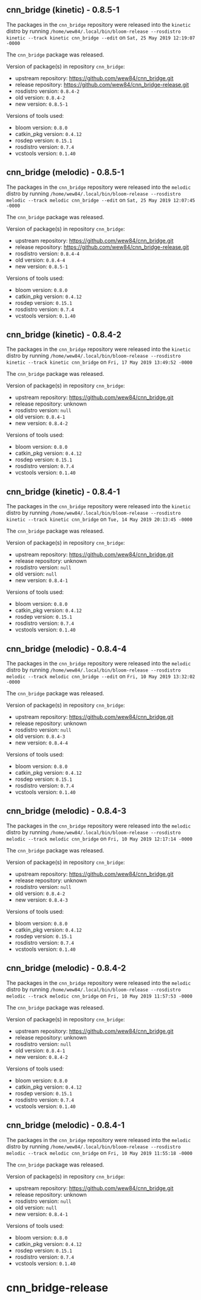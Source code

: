 ## cnn_bridge (kinetic) - 0.8.5-1

The packages in the `cnn_bridge` repository were released into the `kinetic` distro by running `/home/wew84/.local/bin/bloom-release --rosdistro kinetic --track kinetic cnn_bridge --edit` on `Sat, 25 May 2019 12:19:07 -0000`

The `cnn_bridge` package was released.

Version of package(s) in repository `cnn_bridge`:

- upstream repository: https://github.com/wew84/cnn_bridge.git
- release repository: https://github.com/wew84/cnn_bridge-release.git
- rosdistro version: `0.8.4-2`
- old version: `0.8.4-2`
- new version: `0.8.5-1`

Versions of tools used:

- bloom version: `0.8.0`
- catkin_pkg version: `0.4.12`
- rosdep version: `0.15.1`
- rosdistro version: `0.7.4`
- vcstools version: `0.1.40`


## cnn_bridge (melodic) - 0.8.5-1

The packages in the `cnn_bridge` repository were released into the `melodic` distro by running `/home/wew84/.local/bin/bloom-release --rosdistro melodic --track melodic cnn_bridge --edit` on `Sat, 25 May 2019 12:07:45 -0000`

The `cnn_bridge` package was released.

Version of package(s) in repository `cnn_bridge`:

- upstream repository: https://github.com/wew84/cnn_bridge.git
- release repository: https://github.com/wew84/cnn_bridge-release.git
- rosdistro version: `0.8.4-4`
- old version: `0.8.4-4`
- new version: `0.8.5-1`

Versions of tools used:

- bloom version: `0.8.0`
- catkin_pkg version: `0.4.12`
- rosdep version: `0.15.1`
- rosdistro version: `0.7.4`
- vcstools version: `0.1.40`


## cnn_bridge (kinetic) - 0.8.4-2

The packages in the `cnn_bridge` repository were released into the `kinetic` distro by running `/home/wew84/.local/bin/bloom-release --rosdistro kinetic --track kinetic cnn_bridge` on `Fri, 17 May 2019 13:49:52 -0000`

The `cnn_bridge` package was released.

Version of package(s) in repository `cnn_bridge`:

- upstream repository: https://github.com/wew84/cnn_bridge.git
- release repository: unknown
- rosdistro version: `null`
- old version: `0.8.4-1`
- new version: `0.8.4-2`

Versions of tools used:

- bloom version: `0.8.0`
- catkin_pkg version: `0.4.12`
- rosdep version: `0.15.1`
- rosdistro version: `0.7.4`
- vcstools version: `0.1.40`


## cnn_bridge (kinetic) - 0.8.4-1

The packages in the `cnn_bridge` repository were released into the `kinetic` distro by running `/home/wew84/.local/bin/bloom-release --rosdistro kinetic --track kinetic cnn_bridge` on `Tue, 14 May 2019 20:13:45 -0000`

The `cnn_bridge` package was released.

Version of package(s) in repository `cnn_bridge`:

- upstream repository: https://github.com/wew84/cnn_bridge.git
- release repository: unknown
- rosdistro version: `null`
- old version: `null`
- new version: `0.8.4-1`

Versions of tools used:

- bloom version: `0.8.0`
- catkin_pkg version: `0.4.12`
- rosdep version: `0.15.1`
- rosdistro version: `0.7.4`
- vcstools version: `0.1.40`


## cnn_bridge (melodic) - 0.8.4-4

The packages in the `cnn_bridge` repository were released into the `melodic` distro by running `/home/wew84/.local/bin/bloom-release --rosdistro melodic --track melodic cnn_bridge --edit` on `Fri, 10 May 2019 13:32:02 -0000`

The `cnn_bridge` package was released.

Version of package(s) in repository `cnn_bridge`:

- upstream repository: https://github.com/wew84/cnn_bridge.git
- release repository: unknown
- rosdistro version: `null`
- old version: `0.8.4-3`
- new version: `0.8.4-4`

Versions of tools used:

- bloom version: `0.8.0`
- catkin_pkg version: `0.4.12`
- rosdep version: `0.15.1`
- rosdistro version: `0.7.4`
- vcstools version: `0.1.40`


## cnn_bridge (melodic) - 0.8.4-3

The packages in the `cnn_bridge` repository were released into the `melodic` distro by running `/home/wew84/.local/bin/bloom-release --rosdistro melodic --track melodic cnn_bridge` on `Fri, 10 May 2019 12:17:14 -0000`

The `cnn_bridge` package was released.

Version of package(s) in repository `cnn_bridge`:

- upstream repository: https://github.com/wew84/cnn_bridge.git
- release repository: unknown
- rosdistro version: `null`
- old version: `0.8.4-2`
- new version: `0.8.4-3`

Versions of tools used:

- bloom version: `0.8.0`
- catkin_pkg version: `0.4.12`
- rosdep version: `0.15.1`
- rosdistro version: `0.7.4`
- vcstools version: `0.1.40`


## cnn_bridge (melodic) - 0.8.4-2

The packages in the `cnn_bridge` repository were released into the `melodic` distro by running `/home/wew84/.local/bin/bloom-release --rosdistro melodic --track melodic cnn_bridge` on `Fri, 10 May 2019 11:57:53 -0000`

The `cnn_bridge` package was released.

Version of package(s) in repository `cnn_bridge`:

- upstream repository: https://github.com/wew84/cnn_bridge.git
- release repository: unknown
- rosdistro version: `null`
- old version: `0.8.4-1`
- new version: `0.8.4-2`

Versions of tools used:

- bloom version: `0.8.0`
- catkin_pkg version: `0.4.12`
- rosdep version: `0.15.1`
- rosdistro version: `0.7.4`
- vcstools version: `0.1.40`


## cnn_bridge (melodic) - 0.8.4-1

The packages in the `cnn_bridge` repository were released into the `melodic` distro by running `/home/wew84/.local/bin/bloom-release --rosdistro melodic --track melodic cnn_bridge` on `Fri, 10 May 2019 11:55:18 -0000`

The `cnn_bridge` package was released.

Version of package(s) in repository `cnn_bridge`:

- upstream repository: https://github.com/wew84/cnn_bridge.git
- release repository: unknown
- rosdistro version: `null`
- old version: `null`
- new version: `0.8.4-1`

Versions of tools used:

- bloom version: `0.8.0`
- catkin_pkg version: `0.4.12`
- rosdep version: `0.15.1`
- rosdistro version: `0.7.4`
- vcstools version: `0.1.40`


# cnn_bridge-release
